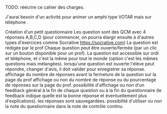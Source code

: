 
TODO: réécrire ce cahier des charges.

J'aurai besoin d'un activité pour animer un amphi type VOTAR mais sur téléphone .

Création d'un petit questionnaire
Les question sont des QCM avec 4 réponses A,B,C,D (pour commencer, on pourra élargir ensuite à d'autres types d'exercices comme Socrative https://socrative.com)
La question est rédigée par le prof
Chaque question peut être ouverte/fermée (par un clic sur un bouton disponible pour un prof).
La question est accessible sur ordi et téléphone, et c'est la même pour tout le monde (option c'est les mêmes questions mais mélangées).
lorsqu'une question est ouverte l'élève peut répondre, changer d'avis, il doit valider pour enregistrer sa réponse.
affichage du nombre de réponses avant la fermeture de la question sur la page du prof
affichage ou non du nombre de réponse ou du pourcentage de réponses sur la page du prof.
possibilité d'affichage ou non d'un feedback général à la fin de chaque question ou à la fin du questionnaire (le feedback indique quelle est la bonne réponse et éventuellement plus d'explications).
les réponses sont sauvegardées.
possibilité d'utiliser ou non la note du questionnaire dans la note de contrôle continu.
